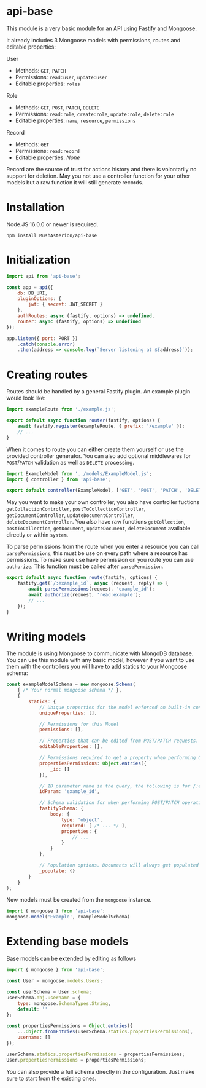 # api-base

This module is a very basic module for an API using Fastify and Mongoose.

It already includes 3 Mongoose models with permissions, routes and editable properties:

User

-   Methods: `GET`, `PATCH`
-   Permissions: `read:user`, `update:user`
-   Editable properties: `roles`

Role

-   Methods: `GET`, `POST`, `PATCH`, `DELETE`
-   Permissions: `read:role`, `create:role`, `update:role`, `delete:role`
-   Editable properties: `name`, `resource`, `permissions`

Record

-   Methods: `GET`
-   Permissions: `read:record`
-   Editable properties: _None_

Record are the source of trust for actions history and there is volontarily no support for deletion. May you not use a controller function for your other models but a raw function it will still generate records.

# Installation

Node.JS 16.0.0 or newer is required.

```
npm install MushAsterion/api-base
```

# Initialization

```JavaScript
import api from 'api-base';

const app = api({
    db: DB_URI,
    pluginOptions: {
        jwt: { secret: JWT_SECRET }
    },
    authRoutes: async (fastify, options) => undefined,
    router: async (fastify, options) => undefined
});

app.listen({ port: PORT })
    .catch(console.error)
    .then(address => console.log(`Server listening at ${address}`));
```

# Creating routes

Routes should be handled by a general Fastify plugin. An example plugin would look like:

```JavaScript
import exampleRoute from './example.js';

export default async function router(fastify, options) {
    await fastify.register(exampleRoute, { prefix: '/example' });
    // ...
}
```

When it comes to route you can either create them yourself or use the provided controller generator. You can also add optional middlewares for `POST`/`PATCH` validation as well as `DELETE` processing.

```JavaScript
import ExampleModel from '../models/ExampleModel.js';
import { controller } from 'api-base';

export default controller(ExampleModel, ['GET', 'POST', 'PATCH', 'DELETE']);
```

May you want to make your own controller, you also have controller fuctions `getCollectionController`, `postToCollectionController`, `getDocumentController`, `updateDocumentController`, `deleteDocumentController`. You also have raw functions `getCollection`, `postToCollection`, `getDocument`, `updateDocument`, `deleteDocument` available directly or within `system`.

To parse permissions from the route when you enter a resource you can call `parsePermissions`, this must be use on every path where a resource has permissions. To make sure use have permission on you route you can use `authorize`. This function must be called after `parsePermission`.

```JavaScript
export default async function route(fastify, options) {
    fastify.get(`/:example_id`, async (request, reply) => {
        await parsePermissions(request, 'example_id');
        await authorize(request, 'read:example');
        // ...
    });
}
```

# Writing models

The module is using Mongoose to communicate with MongoDB database. You can use this module with any basic model, however if you want to use them with the controllers you will have to add statics to your Mongoose schema:

```JavaScript
const exampleModelSchema = new mongoose.Schema(
    { /* Your normal mongoose schema */ },
    {
        statics: {
            // Unique properties for the model enforced on built-in controllers.
            uniqueProperties: [],

            // Permissions for this Model
            permissions: [],

            // Properties that can be edited from POST/PATCH requests. Can be a string or an object of form {name: string, permissions: string|string[]|(request: FastifyRequest) => boolean}
            editableProperties: [],

            // Permissions required to get a property when performing GET request. If a property is not here, it will not be retourned from GET requests and if the array is empty it means that no permissions are required.
            propertiesPermissions: Object.entries({
                _id: []
            }),

            // ID parameter name in the query, the following is for /:example_id
            idParam: 'example_id',

            // Schema validation for when performing POST/PATCH operations.
            fastifySchema: {
                body: {
                    type: 'object',
                    required: [ /* ... */ ],
                    properties: {
                        // ...
                    }
                }
            },

            // Population options. Documents will always get populated based on this.
            _populate: {}
        }
    }
);
```

New models must be created from the `mongoose` instance.

```JavaScript
import { mongoose } from 'api-base';
mongoose.model('Example', exampleModelSchema)
```

# Extending base models

Base models can be extended by editing as follows

```JavaScript
import { mongoose } from 'api-base';

const User = mongoose.models.Users;

const userSchema = User.schema;
userSchema.obj.username = {
    type: mongoose.SchemaTypes.String,
    default: ''
};

const propertiesPermissions = Object.entries({
    ...Object.fromEntries(userSchema.statics.propertiesPermissions),
    username: []
});

userSchema.statics.propertiesPermissions = propertiesPermissions;
User.propertiesPermissions = propertiesPermissions;
```

You can also provide a full schema directly in the configuration. Just make sure to start from the existing ones.
